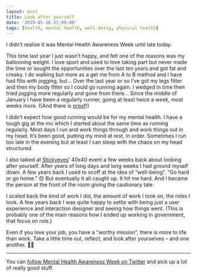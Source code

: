```yaml
---
layout: post
title: Look after yourself
date: '2019-05-16 21:00:00'
tags: [health, mental health, well-being, physical health]
---
```

I didn’t realise it was Mental Health Awareness Week until late today.

This time last year I just wasn’t happy, and felt one of the reasons was my ballooning weight. I love sport and used to love taking part but never made the time or sought the opportunities over the last ten years and got fat and creaky. I do walking but more as a get me from A to B method and I have had flits with jogging, but...  Over the last year or so I’ve got my legs fitter and then my body fitter so I could go running again. I wedged in time then tried jogging more regularly and gone from there... Since the middle of January I have been a regularly runner, going at least twice a week, most weeks more. ([And there is [proof](https://www.strava.com/athletes/41247532)!)

I didn’t expect how good running would be for my mental health. I have a tough gig at the mo which I started about the same time as running regularly. Most days I run and work things through and work things out in my head. It’s been good, putting my mind at rest, in order. Sometimes I run too late in the evening but at least I can sleep with the chaos on my head structured.

I also talked at [Stickyeyes](https://www.stickyeyes.com)’ 40x40 event a few weeks back about looking after yourself. After years of long days and long weeks I had ground myself down. A few years back I used to scoff at the idea of “well-being”. “Go hard or go home.” 😞 But eventually it all caught up. It hit me hard. And I became the person at the front of the room giving the cautionary tale.

I scaled back the kind of work I did, the amount of work I took on, the roles I took. A few years back I was quite happy to settle with being just a user experience and interaction designer and seeing how things went. (This is probably one of the main reasons how I ended up working in government, that focus on role.)

Even if you love your job, you have a “worthy mission”, there is more to life than work. Take a little time out, reflect, and look after yourselves – and one another. 🤲🏼

---

You can [follow Mental Health Awareness Week on Twitter](https://twitter.com/hashtag/MentalHealthAwarenessWeek?src=hash) and pick up a lot of really good stuff.
